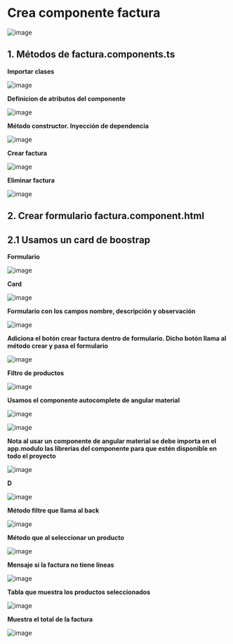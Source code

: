 # Crea componente factura

![image](https://user-images.githubusercontent.com/31961588/168708592-645fe298-56fa-48f2-88d7-d4b2746e2ebc.png)


## 1. Métodos de factura.components.ts

**Importar clases**

![image](https://user-images.githubusercontent.com/31961588/168709140-a0e40709-76c6-41e7-bb91-3e2f9e26a039.png)

**Definicion de atributos del componente**

![image](https://user-images.githubusercontent.com/31961588/168709214-3d0bd9e8-7d1b-49db-870d-9c14502124e8.png)

**Método constructor. Inyección de dependencia**

![image](https://user-images.githubusercontent.com/31961588/168709331-bbd27266-f28d-4af2-addc-f04bc6ccc213.png)

**Crear factura**

![image](https://user-images.githubusercontent.com/31961588/168709411-62ef6a09-644d-4b6d-bb40-1ebf36cc728b.png)

**Eliminar factura**

![image](https://user-images.githubusercontent.com/31961588/168709571-a69720dc-48da-4d31-89bc-7e5a3310002d.png)


## 2. Crear formulario factura.component.html

## 2.1 Usamos un card de boostrap 

**Formulario**

![image](https://user-images.githubusercontent.com/31961588/168710555-872eadb3-0f69-4d75-a4b4-49b5e8a08b0d.png)

**Card**

![image](https://user-images.githubusercontent.com/31961588/168710640-f97a34e1-6165-4885-91a3-210aa4aeb016.png)

**Formulario con los campos nombre, descripción y observación**

![image](https://user-images.githubusercontent.com/31961588/168711516-8b6d9916-1cb7-42cd-8748-b5f0626ccf92.png)

**Adiciona el botón crear factura dentro de formulario. Dicho botón llama al método crear y pasa el formulario**

![image](https://user-images.githubusercontent.com/31961588/168712309-f4b353f7-3fc6-4975-bcf5-4d31fe0910cc.png)

**Filtro de productos**

![image](https://user-images.githubusercontent.com/31961588/168713884-9d66697e-379b-4f9d-80b4-adc1ea2ae622.png)

**Usamos el componente autocomplete de angular material**

![image](https://user-images.githubusercontent.com/31961588/168714152-07b029da-7464-48ef-8edc-ed8515a62ed0.png)

![image](https://user-images.githubusercontent.com/31961588/168714690-8c1e3eb8-3e0e-4351-a2fd-d5f77a8d36c2.png)

**Nota al usar un componente de angular material se debe importa en el app.modulo las librerias del componente para que estén disponible en todo el proyecto**

![image](https://user-images.githubusercontent.com/31961588/168714484-c5aeb860-462f-4cab-9497-a835b3ba17ac.png)

**D**

![image](https://user-images.githubusercontent.com/31961588/168715323-7acedbd2-7e55-4e91-8f54-c5436cfacac4.png)

**Método filtre que llama al back**

![image](https://user-images.githubusercontent.com/31961588/168715369-8890c1ad-ec93-408e-b680-3471cb567d8a.png)

**Método que al seleccionar un producto**

![image](https://user-images.githubusercontent.com/31961588/168715748-a8e80823-da39-4e6f-a1fb-aef92f447fc6.png)

**Mensaje si la factura no tiene lineas**

![image](https://user-images.githubusercontent.com/31961588/168715958-40a55517-e2c1-43ca-bbad-37b9e62a07b1.png)

**Tabla que muestra los productos seleccionados**

![image](https://user-images.githubusercontent.com/31961588/168716046-aa72363f-77f5-4239-aa5f-21ca5d7656f0.png)

**Muestra el total de la factura**

![image](https://user-images.githubusercontent.com/31961588/168716133-ac88bfe1-b7a8-4df3-aa6f-873627c3397b.png)




